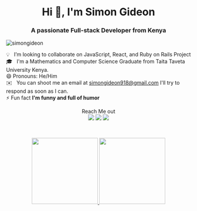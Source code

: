 <h1 align="center">Hi 👋, I'm Simon Gideon</h1>
<h3 align="center">A passionate Full-stack Developer from Kenya</h3>

<p align="left"> <img src="https://komarev.com/ghpvc/?username=simongideon&label=Profile%20views&color=0e75b6&style=flat" alt="simongideon" /> </p>

💡 &nbsp; I’m looking to collaborate on JavaScript, React, and Ruby on Rails Project\
🎓 &nbsp; I'm a Mathematics and Computer Science Graduate from Taita Taveta University Kenya.\
😄 Pronouns: He/Him\
✉️ &nbsp; You can shoot me an email at simongideon918@gmail.com I'll try to respond as soon as I can.\
⚡ Fun fact **I'm funny and full of humor**


<p align="center">
  <span>Reach Me out</span> 
  <br>
<a href="https://www.linkedin.com/in/simon-gideon/"><img src="https://img.shields.io/badge/-Aditya%20Vikram%20Singh-0077B5?style=flat&logo=Linkedin&logoColor=white"/></a>
<a href="mailto:simongideon918@gmail.com"><img src="https://img.shields.io/badge/-simongideon918@gmail.com-D14836?style=flat&logo=Gmail&logoColor=white"/></a>
<a href="https://twitter.com/Simo_Giddy"><img src="https://img.shields.io/badge/-@Simo_Giddy-E4405F?style=flat&logo=Twitter&logoColor=blue"/></a>
</p>
<br>
<p align="center">
<a href="https://github.com/SimonGideon">
  <img height="180em" src="https://github-readme-stats-eight-theta.vercel.app/api?username=SimonGideon&show_icons=true&theme=algolia&include_all_commits=true&count_private=true"/>
  <img height="180em" src="https://github-readme-stats-eight-theta.vercel.app/api/top-langs/?username=SimonGideon&layout=compact&langs_count=8&theme=algolia"/>
</a>
</p>
